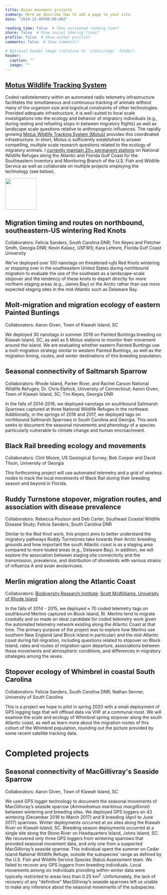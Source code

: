 ```yaml
---
title: Avian movement projects
summary: Here we describe how to add a page to your site.
date: "2019-12-09T00:00:00Z"

reading_time: false  # Show estimated reading time?
share: false  # Show social sharing links?
profile: false  # Show author profile?
comments: false  # Show comments?

# Optional header image (relative to `static/img/` folder).
header:
  caption: ""
  image: ""
---
```


## <a href="http://motus.org/" target="_blank">**Motus Wildlife Tracking System**</a>

Coded radiotelemetry within an automated radio telemetry infrastructure facilitates the simultaneous and continuous tracking of animals without many of the organism size and logistical constraints of other technologies. Provided adequate infrastructure, it is well-suited to local scale investigations into the ecology and behavior of migratory individuals (e.g., during resting and refueling stops in between migratory flights) as well as landscape scale questions relative to anthropogenic influences. The rapidly growing  <a href="http://motus.org/" target="_blank">Motus Wildlife Tracking System (Motus)</a> provides this coordinated infrastructure. In short, Motus is sufficiently established to answer compelling, multiple scale research questions related to the ecology of migratory animals. I <a href="https://motus.org/data/projectActiveReceiverDeployments?id=4" target="_blank">currently maintain 20+ permanent stations</a> on National Wildlife Refuges along the Atlantic and Florida Gulf Coast for the Southeastern Inventory and Monitoring Branch of the U.S. Fish and Wildlife Service as well as collaborate on multiple projects employing the technology (see below).

<img src="https://motus.org/images/motus-logo.png" border="0" height="100" align="middle">

## **Migration timing and routes on northbound, southeastern-US wintering Red Knots**

Collaborators:  Felicia Sanders, South Carolina DNR; Tim Keyes and Fletcher Smith, Georgia DNR; Kevin Kalasz, USFWS; Kara Lefevre, Florida Gulf Coast University

We've deployed over 100 nanotags on threatened *rufa* Red Knots wintering or stopping over in the southeastern United States during northbound migration to evaluate the use of the southeast as a landscape-scale stopover and the tendency of these knots to depart directly for more northern staging areas (e.g., James Bay) or the Arctic rather than use more expected staging sites in the mid-Atlantic such as Delaware Bay.

## **Molt-migration and migration ecology of eastern Painted Buntings**

Collaborators:  Aaron Given, Town of Kiawah Island, SC 

We deployed 30 nanotags in summer 2019 on Painted Buntings breeding on Kiawah Island, SC, as well as 5 Motus stations to monitor their movement around the island. We are evaluating whether eastern Painted Buntings use a molt-migration strategy similar to western Painted Buntings, as well as the migration timing, routes, and winter destinations of this breeding population.

## **Seasonal connectivity of Saltmarsh Sparrow**

Collaborators:  Rhode Island, Parker River, and Rachel Carson National Wildlife Refuges; Dr. Chris Elphick, University of Connecticut; Aaron Given, Town of Kiawah Island, SC; Tim Keyes, Georgia DNR

In the falls of 2014-2016, we deployed nanotags on southbound Saltmarsh Sparrows captured at three National Wildlife Refuges in the northeast.  Additionally, in the springs of 2016 and 2017, we deployed tags on northbound Saltmarsh Sparrows in South Carolina and Georgia.  This work seeks to document the seasonal movements and phenology of a species particularly vulnerable to climate change and human encroachment.  

## **Black Rail breeding ecology and movements**

Collaborators: Clint Moore, US Geological Survey; Bob Cooper and David Tilson, University of Georgia

This forthcoming project will use automated telemetry and a grid of wireless nodes to track the local movements of Black Rail during their breeding season and beyond in Florida.

## **Ruddy Turnstone stopover, migration routes, and association with disease prevalence**

Collaborators: Rebecca Poulson and Deb Carter, Southeast Coastal Wildlife Disease Study; Felicia Sanders, South Carolina DNR

Similar to the Red Knot work, this project aims to better understand the migratory pathways Ruddy Turnstones take towards their Arctic breeding grounds and how important the south Atlantic coast is as a staging area compared to more touted areas (e.g., Delaware Bay). In addition, we will explore the association between staging site connectivity and the transmission, prevalence, and distribution of shorebirds with various strains of influenza A and avian avulaviruses.

## **Merlin migration along the Atlantic Coast**

Collaborators: [Biodiversity Research Institute](http://www.briloon.org/raptors); [Scott McWilliams, University of Rhode Island](http://web.uri.edu/nrs/scott-mcwilliams/)

In the falls of 2014 - 2015, we deployed &#8776; 70 coded telemetry tags on southbound Merlins captured on Block Island, RI.  Merlins tend to migrate coastally and so made an ideal candidate for coded telemetry work given the automated telemetry network existing along the Atlantic Coast at that time. The primary purpose of the project was to explore how Merlins use southern New England (and Block Island in particular) and the mid-Atlantic coast during fall migration, including questions related to stopover on Block Island, rates and routes of migration upon departure, associations between these movements and atmospheric conditions, and differences in migratory strategies among the sexes. 

## **Stopover ecology of Whimbrel in coastal South Carolina**

Collaborators:  Felicia Sanders, South Carolina DNR; Nathan Senner, University of South Carolina

This is a project we hope to pilot in spring 2020 with a small deployment of GPS logging tags that will offload data via VHF at a communal roost. We will examine the scale and ecology of Whimbrel spring stopover along the south Atlantic coast, as well as learn more about the migration routes of this cohort of the Whimbrel population, rounding out the picture provided by some recent satellite tracking data.

# Completed projects

## **Seasonal connectivity of MacGillivray's Seaside Sparrow**

Collaborators:  Aaron Given, Town of Kiawah Island, SC 

We used GPS logger technology to document the seasonal movements of MacGillivray’s seaside sparrow (*Ammodramus maritimus macgillivraii*) between wintering and breeding sites. We deployed GPS loggers on 43 wintering (December 2016 to March 2017) and 8 breeding (April to June 2017) sparrows. Winter deployments occurred at six sites along the Kiawah River on Kiawah Island, SC. Breeding season deployments occurred at a single site along the Stono River on Headquarters Island, Johns Island, SC. We recovered only three GPS loggers from wintering sparrows that provided seasonal movement data, and only one from a suspected MacGillivray’s seaside sparrow. This individual spent the summer on Cedar Island National Wildlife Refuge, outside the subspecies’ range as defined by the U.S. Fish and Wildlife Service Species Status Assessment team. We failed to recover any GPS loggers from breeding individuals. Local movements among six individuals providing within-winter data were typically restricted to areas less than 0.25 km<sup>2</sup>. Unfortunately, the lack of recovery of any "definitive" MacGillivray’s seaside sparrows left us unable to make any inference about the seasonal movements of the subspecies.


